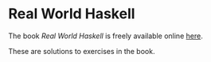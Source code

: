 # Real World Haskell

The book *Real World Haskell* is freely available online [here](http://book.realworldhaskell.org/read/).

These are solutions to exercises in the book.
